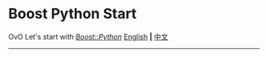 # Boost Python Start

OvO Let's start with [_Boost::Python_](https://www.boost.org/doc/libs/1_69_0/libs/python/doc/html/index.html)
[English](https://github.com/NagiSenbon/Boost_Python_Start/blob/master/README.md) **|** [中文](https://github.com/NagiSenbon/Boost_Python_Start/blob/master/README_CN.md)

---
